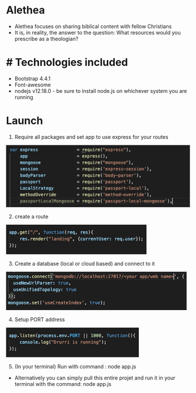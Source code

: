 # Alethea 
* Alethea focuses on sharing biblical content with fellow Christians
* It is, in reality, the answer to the question: What resources would you prescribe as a theologian?

# # Technologies included
* Bootstrap 4.4.1
* Font-awesome
* nodejs v12.18.0 - be sure to install node.js on whichever system you are running

# Launch
1. Require all packages and set app to use express for your routes
<img src='/public/stylesheets/imgs/packages.png'> 

2. create a route 
<img src='/public/stylesheets/imgs/landing.png'>

3. Create a database (local or cloud based) and connect to it
<img src='/public/stylesheets/imgs/database.png'>

4. Setup PORT address

<img src='/public/stylesheets/imgs/port.png'>

5. (In your terminal) Run with command : node app.js

* Alternatively you can simply pull this entire projet and run it in your terminal with the command: node app.js
